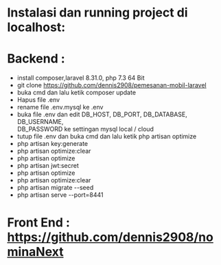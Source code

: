# Instalasi dan running project di localhost:

# Backend : </br>

- install composer,laravel 8.31.0, php 7.3 64 Bit</br>
- git clone https://github.com/dennis2908/pemesanan-mobil-laravel </br>
- buka cmd dan lalu ketik composer update </br>
- Hapus file .env <br>
- rename file .env.mysql ke .env<br>
- buka file .env dan edit DB_HOST, DB_PORT, DB_DATABASE, DB_USERNAME, </br>
   DB_PASSWORD ke settingan mysql local / cloud<br>
- tutup file .env dan buka cmd dan lalu ketik php artisan optimize</br>
- php artisan key:generate </br>
- php artisan optimize:clear</br>
- php artisan optimize</br>
- php artisan jwt:secret</br>
- php artisan optimize</br>
- php artisan optimize:clear</br>
- php artisan migrate --seed</br>
- php artisan serve --port=8441</br>

	
# Front End : https://github.com/dennis2908/nominaNext </br>	